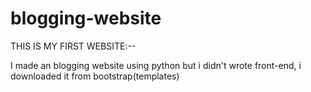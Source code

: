 # blogging-website

THIS IS MY FIRST WEBSITE:--

I made an blogging website using python 
but i didn't wrote front-end, i downloaded it from bootstrap(templates)
